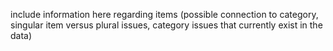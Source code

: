 include information here regarding items (possible connection to category, singular item versus plural issues, category issues that currently exist in the data)